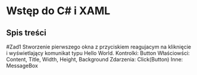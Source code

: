 Wstęp do C# i XAML
==================
Spis treści
-----------
#Zad1
	Stworzenie pierwszego okna z przyciskiem reagujacym na kliknięcie i wyświetlający komunikat typu Hello World.
Kontrolki: Button
Właściowści: Content, Title, Width, Height, Background
Zdarzenia: Click(Button)
Inne: MessageBox